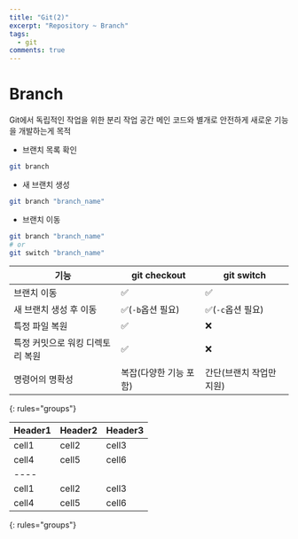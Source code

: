 ```yaml
---
title: "Git(2)"
excerpt: "Repository ~ Branch"
tags: 
  - git
comments: true
---
```


# Branch
Git에서 독립적인 작업을 위한 분리 작업 공간
메인 코드와 별개로 안전하게 새로운 기능을 개발하는게 목적

- 브랜치 목록 확인
```bash
git branch
```
- 새 브랜치 생성
```bash
git branch "branch_name"
```
- 브랜치 이동
```bash
git branch "branch_name"
# or
git switch "branch_name"
```
|기능|git checkout|git switch|
|---|---|---|
|브랜치 이동|✅|✅|
|새 브랜치 생성 후 이동|✅(`-b`옵션 필요)|✅(`-c`옵션 필요)|
|특정 파일 복원|✅|❌|
|특정 커밋으로 워킹 디렉토리 복원|✅|❌|
|명령어의 명확성|복잡(다양한 기능 포함)|간단(브랜치 작업만 지원)|
{: rules="groups"}


| Header1 | Header2 | Header3 |
|--------|-------|--------|
| cell1   | cell2   | cell3   |
| cell4   | cell5   | cell6   |
|----
| cell1   | cell2   | cell3   |
| cell4   | cell5   | cell6   |
{: rules="groups"}
